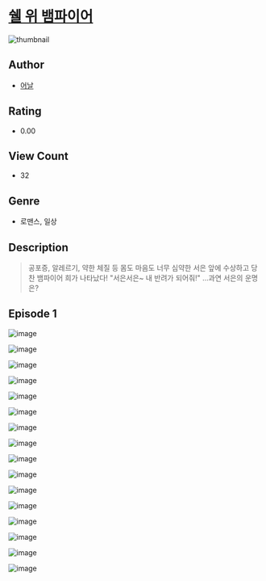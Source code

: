 # [쉘 위 뱀파이어](https://comic.naver.com/challenge/list?titleId=811095)
![thumbnail](https://image-comic.pstatic.net/user_contents_data/challenge_comic/2023/05/25/355078/upload_7147551466094551608_480x623.jpeg)

## Author
- [어날](https://comic.naver.com/artistTitle?id=355078)

## Rating
- 0.00

## View Count
- 32

## Genre
- 로맨스, 일상

## Description
> 공포증, 알레르기, 약한 체질 등 몸도 마음도 너무 심약한 서은 앞에 수상하고 당찬 뱀파이어 희가 나타났다! "서은서은~ 내 반려가 되어줘!" ...과연 서은의 운명은?


## Episode 1
![image](https://image-comic.pstatic.net/user_contents_data/challenge_comic/2023/05/25/355078/upload_3544956761014548066.jpeg)

![image](https://image-comic.pstatic.net/user_contents_data/challenge_comic/2023/05/25/355078/upload_3703143503211159856.jpeg)

![image](https://image-comic.pstatic.net/user_contents_data/challenge_comic/2023/05/25/355078/upload_3545568995700783413.jpeg)

![image](https://image-comic.pstatic.net/user_contents_data/challenge_comic/2023/05/25/355078/upload_3919086264056440112.jpeg)

![image](https://image-comic.pstatic.net/user_contents_data/challenge_comic/2023/05/25/355078/upload_7364284127240336435.jpeg)

![image](https://image-comic.pstatic.net/user_contents_data/challenge_comic/2023/05/25/355078/upload_3977577000527542579.jpeg)

![image](https://image-comic.pstatic.net/user_contents_data/challenge_comic/2023/05/25/355078/upload_7075825936614241893.jpeg)

![image](https://image-comic.pstatic.net/user_contents_data/challenge_comic/2023/05/25/355078/upload_7076956221646136881.jpeg)

![image](https://image-comic.pstatic.net/user_contents_data/challenge_comic/2023/05/25/355078/upload_7234017282999149620.jpeg)

![image](https://image-comic.pstatic.net/user_contents_data/challenge_comic/2023/05/25/355078/upload_7364289401446491705.jpeg)

![image](https://image-comic.pstatic.net/user_contents_data/challenge_comic/2023/05/25/355078/upload_3486124999107109944.jpeg)

![image](https://image-comic.pstatic.net/user_contents_data/challenge_comic/2023/05/25/355078/upload_3991707022007808820.jpeg)

![image](https://image-comic.pstatic.net/user_contents_data/challenge_comic/2023/05/25/355078/upload_4120903847258698849.jpeg)

![image](https://image-comic.pstatic.net/user_contents_data/challenge_comic/2023/05/25/355078/upload_3906985265825408562.jpeg)

![image](https://image-comic.pstatic.net/user_contents_data/challenge_comic/2023/05/25/355078/upload_7162185977970047332.jpeg)

![image](https://image-comic.pstatic.net/user_contents_data/challenge_comic/2023/05/25/355078/upload_3906417901518074937.jpeg)
